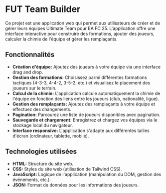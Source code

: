 # FUT Team Builder

Ce projet est une application web qui permet aux utilisateurs de créer et de gérer leurs équipes Ultimate Team pour EA FC 25.  L'application offre une interface interactive pour construire des formations, ajouter des joueurs, calculer la chimie de l'équipe et gérer les remplaçants.

## Fonctionnalités

* **Création d'équipe:**  Ajoutez des joueurs à votre équipe via une interface drag and drop.
* **Gestion des formations:** Choisissez parmi différentes formations tactiques (4-3-3, 4-4-2, 3-5-2, etc.) et visualisez le placement des joueurs sur le terrain.
* **Calcul de la chimie:**  L'application calcule automatiquement la chimie de l'équipe en fonction des liens entre les joueurs (club, nationalité, ligue).
* **Gestion des remplaçants:**  Ajoutez des remplaçants à votre équipe et effectuez des changements.
* **Pagination:** Parcourez une liste de joueurs disponibles avec pagination.
* **Sauvegarde et chargement:** Enregistrez et chargez vos équipes via le stockage local du navigateur.
* **Interface responsive:**  L'application s'adapte aux différentes tailles d'écran (ordinateur, tablette, mobile).

## Technologies utilisées

* **HTML:** Structure du site web.
* **CSS:**  Styles du site web (utilisation de Tailwind CSS).
* **JavaScript:** Logique de l'application (manipulation du DOM, gestion des événements, etc.).
* **JSON:** Format de données pour les informations des joueurs.



